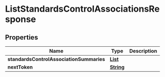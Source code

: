 

# ListStandardsControlAssociationsResponse


## Properties

| Name | Type | Description | Notes |
|------------ | ------------- | ------------- | -------------|
|**standardsControlAssociationSummaries** | [**List**](List.md) |  |  |
|**nextToken** | [**String**](String.md) |  |  [optional] |



